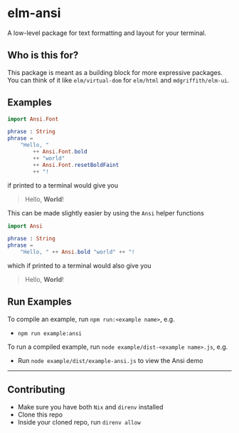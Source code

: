 # elm-ansi

A low-level package for text formatting and layout for your terminal.

## Who is this for?

This package is meant as a building block for more expressive packages. You can think of it like `elm/virtual-dom` for `elm/html` and `mdgriffith/elm-ui`.

## Examples

```elm
import Ansi.Font

phrase : String
phrase =
    "Hello, "
        ++ Ansi.Font.bold
        ++ "world"
        ++ Ansi.Font.resetBoldFaint
        ++ "!
```

if printed to a terminal would give you

> Hello, **World**!

This can be made slightly easier by using the `Ansi` helper functions

```elm
import Ansi

phrase : String
phrase =
    "Hello, " ++ Ansi.bold "world" ++ "!
```

which if printed to a terminal would also give you

> Hello, **World**!

## Run Examples

To compile an example, run `npm run:<example name>`, e.g.

- `npm run example:ansi`

To run a compiled example, run `node example/dist-<example name>.js`, e.g.

- Run `node example/dist/example-ansi.js` to view the Ansi demo

---

## Contributing

- Make sure you have both `Nix` and `direnv` installed
- Clone this repo
- Inside your cloned repo, run `direnv allow`
